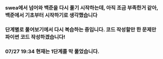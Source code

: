 ### swea에서 넘어와 백준을 다시 풀기 시작하는데, 아직 조금 부족한거 같아, 백준에서 기초부터 시작하기로 생각했습니다

### 단계별로 풀어보기에서 다시 복습하는 중입니다. 코드 작성할만 한 문제만 파이썬 코드 작성하겠습니다!

### 07/27 19:34 현재는 1단계를 막 풀었습니다.

